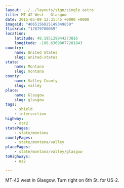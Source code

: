 ```yaml
---
layout: ../../layouts/sign/single.astro
title: MT-42 West - Glasgow
date: 2015-05-09 12:31:45 +0000 +0000
imageid: "4065156025149349850"
flickrid: "17879700059"
location:
    latitude: 48.195129944273816
    longitude: -106.63698077201843
country:
    name: United States
    slug: united-states
state:
    name: Montana
    slug: montana
county:
    name: Valley County
    slug: valley
place:
    name: Glasgow
    slug: glasgow
tags:
    - shield
    - intersection
highway:
    - mt42
statePages:
    - state/montana
countyPages:
    - state/montana/valley
placePages:
    - state/montana/valley/glasgow
toHighways:
    - us2

---
```

MT-42 west in Glasgow.  Turn right on 6th St. for US-2.